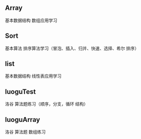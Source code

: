 
## Array

基本数据结构  数组应用学习

## Sort

基本算法 排序算法学习（冒泡、插入、归并、快速、选择、希尔 排序）

## list  

基本数据结构  线性表应用学习

## luoguTest

洛谷 算法题练习（顺序，分支，循环 结构）

## luoguArray

洛谷 算法题 数组练习
